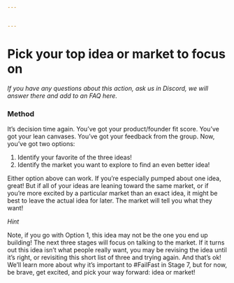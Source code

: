 ```yaml
---


---
```


<h1 id="pick-your-top-idea-or-market-to-focus-on">Pick your top idea or market to focus on</h1>
<p><em>If you have any questions about this action, ask us in Discord, we will answer there and add to an FAQ here.</em></p>
<h3 id="method">Method</h3>
<p>It’s decision time again. You’ve got your product/founder fit score. You’ve got your lean canvases. You’ve got your feedback from the group. Now, you’ve got two options:</p>
<ol>
<li>Identify your favorite of the three ideas!</li>
<li>Identify the market you want to explore to find an even better idea!</li>
</ol>
<p>Either option above can work. If you’re especially pumped about one idea, great! But if all of your ideas are leaning toward the same market, or if you’re more excited by a particular market than an exact idea, it might be best to leave the actual idea for later. The market will tell you what they want!</p>
<p><em>Hint</em></p>
<p>Note, if you go with Option 1, this idea may not be the one you end up building! The next three stages will focus on talking to the market. If it turns out this idea isn’t what people really want, you may be revising the idea until it’s right, or revisiting this short list of three and trying again. And that’s ok! We’ll learn more about why it’s important to #FailFast in Stage 7, but for now, be brave, get excited, and pick your way forward: idea or market!</p>

